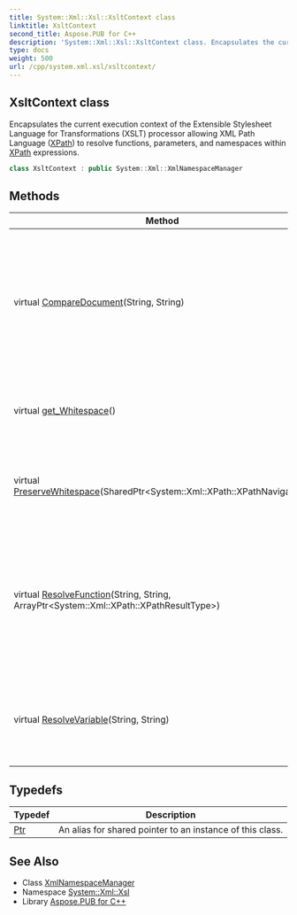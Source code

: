 ```yaml
---
title: System::Xml::Xsl::XsltContext class
linktitle: XsltContext
second_title: Aspose.PUB for C++
description: 'System::Xml::Xsl::XsltContext class. Encapsulates the current execution context of the Extensible Stylesheet Language for Transformations (XSLT) processor allowing XML Path Language (XPath) to resolve functions, parameters, and namespaces within XPath expressions in C++.'
type: docs
weight: 500
url: /cpp/system.xml.xsl/xsltcontext/
---
```

## XsltContext class


Encapsulates the current execution context of the Extensible Stylesheet Language for Transformations (XSLT) processor allowing XML Path Language ([XPath](../../system.xml.xpath/)) to resolve functions, parameters, and namespaces within [XPath](../../system.xml.xpath/) expressions.

```cpp
class XsltContext : public System::Xml::XmlNamespaceManager
```

## Methods

| Method | Description |
| --- | --- |
| virtual [CompareDocument](./comparedocument/)(String, String) | When overridden in a derived class, compares the base Uniform Resource Identifiers (URIs) of two documents based upon the order the documents were loaded by the XSLT processor (that is, the [XslTransform](../xsltransform/) class). |
| virtual [get_Whitespace](./get_whitespace/)() | When overridden in a derived class, gets a value indicating whether to include white space nodes in the output. |
| virtual [PreserveWhitespace](./preservewhitespace/)(SharedPtr\<System::Xml::XPath::XPathNavigator\>) | When overridden in a derived class, evaluates whether to preserve white space nodes or strip them for the given context. |
| virtual [ResolveFunction](./resolvefunction/)(String, String, ArrayPtr\<System::Xml::XPath::XPathResultType\>) | When overridden in a derived class, resolves a function reference and returns an [IXsltContextFunction](../ixsltcontextfunction/) representing the function. The [IXsltContextFunction](../ixsltcontextfunction/) is used at execution time to get the return value of the function. |
| virtual [ResolveVariable](./resolvevariable/)(String, String) | When overridden in a derived class, resolves a variable reference and returns an [IXsltContextVariable](../ixsltcontextvariable/) representing the variable. |
## Typedefs

| Typedef | Description |
| --- | --- |
| [Ptr](./ptr/) | An alias for shared pointer to an instance of this class. |
## See Also

* Class [XmlNamespaceManager](../../system.xml/xmlnamespacemanager/)
* Namespace [System::Xml::Xsl](../)
* Library [Aspose.PUB for C++](../../)
